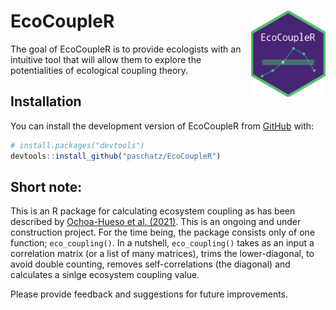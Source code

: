 
<!-- README.md is generated from README.Rmd. Please edit that file -->

# EcoCoupleR <a><img src="man/ecocoupler_logo.png" align="right" height="138"/></a>

<!-- badges: start -->
<!-- badges: end -->

The goal of EcoCoupleR is to provide ecologists with an intuitive tool
that will allow them to explore the potentialities of ecological
coupling theory.

## Installation

You can install the development version of EcoCoupleR from
[GitHub](https://github.com/) with:

``` r
# install.packages("devtools")
devtools::install_github("paschatz/EcoCoupleR")
```

## Short note:

This is an R package for calculating ecosystem coupling as has been
described by [Ochoa-Hueso et
al. (2021)](https://www.sciencedirect.com/science/article/pii/S2590332221003535?via%3Dihub).
This is an ongoing and under construction project. For the time being,
the package consists only of one function; `eco_coupling()`. In a
nutshell, `eco_coupling()` takes as an input a correlation matrix (or a
list of many matrices), trims the lower-diagonal, to avoid double
counting, removes self-correlations (the diagonal) and calculates a
sinlge ecosystem coupling value.

Please provide feedback and suggestions for future improvements.
